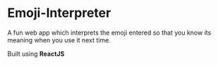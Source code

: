 # Emoji-Interpreter

A fun web app which interprets the emoji entered so that you know its meaning when you use it next time.

Built using **ReactJS**
